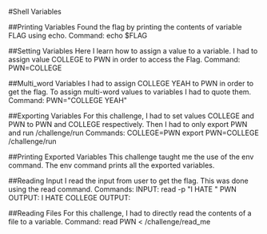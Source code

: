 #Shell Variables

  ##Printing Variables
    Found the flag by printing the contents of variable
    FLAG using echo.
    Command:
      echo $FLAG
  
  ##Setting Variables
    Here I learn how to assign a value to a variable.
    I had to assign value COLLEGE to PWN in order to
    access the Flag.
    Command:
      PWN=COLLEGE
  
  ##Multi_word Variables
    I had to assign COLLEGE YEAH to PWN in order to get
    the flag. To assign multi-word values to variables
    I had to quote them.
    Command:
      PWN="COLLEGE YEAH"
  
  ##Exporting Variables
    For this challenge, I had to set values COLLEGE and
    PWN to PWN and COLLEGE respectively. Then I had to
    only export PWN and run /challenge/run
    Commands:
      COLLEGE=PWN
      export PWN=COLLEGE
      /challenge/run
  
  ##Printing Exported Variables
    This challenge taught me the use of the env command.
    The env command prints all the exported variables.
  
  ##Reading Input
    I read the input from user to get the flag.
    This was done using the read command.
    Commands:
      INPUT: read -p "I HATE " PWN
      OUTPUT: I HATE COLLEGE
      OUTPUT: <flag>
  
  ##Reading Files
    For this challenge, I had to directly read the
    contents of a file to a variable.
    Command:
      read PWN < /challenge/read_me

